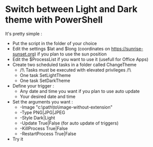 # Switch between Light and Dark theme with PowerShell

It's pretty simple :
- Put the script in the folder of your choice
- Edit the settings $lat and $long (coordinates on https://sunrise-sunset.org) if you plan to use the sun position
- Edit the $ProcessList if you want to use it (usefull for Office Apps)
- Create two scheduled tasks in a folder called ChangeTheme
    - /!\ Tasks must be executed with elevated privileges /!\
    - One task SetLightTheme
    - One task SetDarkTheme
- Define your trigger :
    - Any date and time you want if you plan to use auto update
    - Your desired date and time
- Set the arguments you want :
    - -Image "c:\path\to\image-without-extension"
    - -Type PNG|JPG|JPEG
    - -Style Dark|Light
    - -Update True|False (for auto update of triggers)
    - -KillProcess True|False
    - -RestartProcess True|False
- Try it
